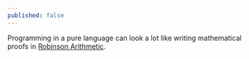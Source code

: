 ```yaml
---
published: false
---
```


Programming in a pure language can look a lot like writing mathematical proofs in [Robinson Arithmetic](http://en.wikipedia.org/wiki/Robinson_arithmetic).
